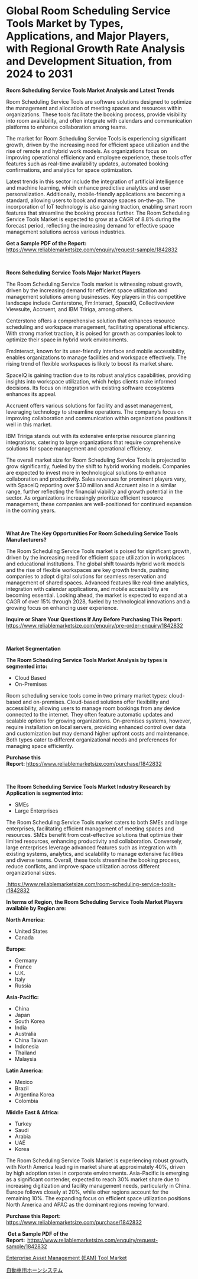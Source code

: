 <p><h1>Global Room Scheduling Service Tools Market by Types, Applications, and Major Players, with Regional Growth Rate Analysis and Development Situation, from 2024 to 2031</h1></p><p><strong>Room Scheduling Service Tools Market Analysis and Latest Trends</strong></p>
<p><p>Room Scheduling Service Tools are software solutions designed to optimize the management and allocation of meeting spaces and resources within organizations. These tools facilitate the booking process, provide visibility into room availability, and often integrate with calendars and communication platforms to enhance collaboration among teams.</p><p>The market for Room Scheduling Service Tools is experiencing significant growth, driven by the increasing need for efficient space utilization and the rise of remote and hybrid work models. As organizations focus on improving operational efficiency and employee experience, these tools offer features such as real-time availability updates, automated booking confirmations, and analytics for space optimization.</p><p>Latest trends in this sector include the integration of artificial intelligence and machine learning, which enhance predictive analytics and user personalization. Additionally, mobile-friendly applications are becoming a standard, allowing users to book and manage spaces on-the-go. The incorporation of IoT technology is also gaining traction, enabling smart room features that streamline the booking process further. The Room Scheduling Service Tools Market is expected to grow at a CAGR of 8.8% during the forecast period, reflecting the increasing demand for effective space management solutions across various industries.</p></p>
<p><strong>Get a Sample PDF of the Report:&nbsp;</strong> <a href="https://www.reliablemarketsize.com/enquiry/request-sample/1842832?utm_campaign=1197&utm_medium=2&utm_source=Github&utm_content=ia&utm_term=01012025&utm_id=room-scheduling-service-tools">https://www.reliablemarketsize.com/enquiry/request-sample/1842832</a></p>
<p>&nbsp;</p>
<p><strong>Room Scheduling Service Tools Major Market Players</strong></p>
<p><p>The Room Scheduling Service Tools market is witnessing robust growth, driven by the increasing demand for efficient space utilization and management solutions among businesses. Key players in this competitive landscape include Centerstone, Fm:Interact, SpaceIQ, Collectiveview Viewsuite, Accruent, and IBM Tririga, among others.</p><p>Centerstone offers a comprehensive solution that enhances resource scheduling and workspace management, facilitating operational efficiency. With strong market traction, it is poised for growth as companies look to optimize their space in hybrid work environments.</p><p>Fm:Interact, known for its user-friendly interface and mobile accessibility, enables organizations to manage facilities and workspace effectively. The rising trend of flexible workspaces is likely to boost its market share.</p><p>SpaceIQ is gaining traction due to its robust analytics capabilities, providing insights into workspace utilization, which helps clients make informed decisions. Its focus on integration with existing software ecosystems enhances its appeal.</p><p>Accruent offers various solutions for facility and asset management, leveraging technology to streamline operations. The company’s focus on improving collaboration and communication within organizations positions it well in this market.</p><p>IBM Tririga stands out with its extensive enterprise resource planning integrations, catering to large organizations that require comprehensive solutions for space management and operational efficiency.</p><p>The overall market size for Room Scheduling Service Tools is projected to grow significantly, fueled by the shift to hybrid working models. Companies are expected to invest more in technological solutions to enhance collaboration and productivity. Sales revenues for prominent players vary, with SpaceIQ reporting over $30 million and Accruent also in a similar range, further reflecting the financial viability and growth potential in the sector. As organizations increasingly prioritize efficient resource management, these companies are well-positioned for continued expansion in the coming years.</p></p>
<p>&nbsp;</p>
<p><strong>What Are The Key Opportunities For Room Scheduling Service Tools Manufacturers?</strong></p>
<p><p>The Room Scheduling Service Tools market is poised for significant growth, driven by the increasing need for efficient space utilization in workplaces and educational institutions. The global shift towards hybrid work models and the rise of flexible workspaces are key growth trends, pushing companies to adopt digital solutions for seamless reservation and management of shared spaces. Advanced features like real-time analytics, integration with calendar applications, and mobile accessibility are becoming essential. Looking ahead, the market is expected to expand at a CAGR of over 15% through 2028, fueled by technological innovations and a growing focus on enhancing user experience.</p></p>
<p><strong>Inquire or Share Your Questions If Any Before Purchasing This Report:</strong> <a href="https://www.reliablemarketsize.com/enquiry/pre-order-enquiry/1842832?utm_campaign=1197&utm_medium=2&utm_source=Github&utm_content=ia&utm_term=01012025&utm_id=room-scheduling-service-tools">https://www.reliablemarketsize.com/enquiry/pre-order-enquiry/1842832</a></p>
<p>&nbsp;</p>
<p><strong>Market Segmentation</strong></p>
<p><strong>The Room Scheduling Service Tools Market Analysis by types is segmented into:</strong></p>
<p><ul><li>Cloud Based</li><li>On-Premises</li></ul></p>
<p><p>Room scheduling service tools come in two primary market types: cloud-based and on-premises. Cloud-based solutions offer flexibility and accessibility, allowing users to manage room bookings from any device connected to the internet. They often feature automatic updates and scalable options for growing organizations. On-premises systems, however, require installation on local servers, providing enhanced control over data and customization but may demand higher upfront costs and maintenance. Both types cater to different organizational needs and preferences for managing space efficiently.</p></p>
<p><strong>Purchase this Report:&nbsp;</strong><a href="https://www.reliablemarketsize.com/purchase/1842832?utm_campaign=1197&utm_medium=2&utm_source=Github&utm_content=ia&utm_term=01012025&utm_id=room-scheduling-service-tools">https://www.reliablemarketsize.com/purchase/1842832</a></p>
<p>&nbsp;</p>
<p><strong>The Room Scheduling Service Tools Market Industry Research by Application is segmented into:</strong></p>
<p><ul><li>SMEs</li><li>Large Enterprises</li></ul></p>
<p><p>The Room Scheduling Service Tools market caters to both SMEs and large enterprises, facilitating efficient management of meeting spaces and resources. SMEs benefit from cost-effective solutions that optimize their limited resources, enhancing productivity and collaboration. Conversely, large enterprises leverage advanced features such as integration with existing systems, analytics, and scalability to manage extensive facilities and diverse teams. Overall, these tools streamline the booking process, reduce conflicts, and improve space utilization across different organizational sizes.</p></p>
<p><a href="https://www.reliablemarketsize.com/room-scheduling-service-tools-r1842832?utm_campaign=1197&utm_medium=2&utm_source=Github&utm_content=ia&utm_term=01012025&utm_id=room-scheduling-service-tools">&nbsp;https://www.reliablemarketsize.com/room-scheduling-service-tools-r1842832</a></p>
<p><strong>In terms of Region, the Room Scheduling Service Tools Market Players available by Region are:</strong></p>
<p>
    <p> <strong> North America: </strong>
        <ul>
            <li>United States</li>
            <li>Canada</li>
        </ul>
        </p> 
    <p> <strong> Europe: </strong>
        <ul>
            <li>Germany</li>
            <li>France</li>
            <li>U.K.</li>
            <li>Italy</li>
            <li>Russia</li>
        </ul>
        </p> 
    <p> <strong> Asia-Pacific: </strong>
        <ul>
            <li>China</li>
            <li>Japan</li>
            <li>South Korea</li>
            <li>India</li>
            <li>Australia</li>
            <li>China Taiwan</li>
            <li>Indonesia</li>
            <li>Thailand</li>
            <li>Malaysia</li>
        </ul>
        </p> 
    <p> <strong> Latin America: </strong>
        <ul>
            <li>Mexico</li>
            <li>Brazil</li>
            <li>Argentina Korea</li>
            <li>Colombia</li>
        </ul>
        </p> 
    <p> <strong> Middle East & Africa: </strong>
        <ul>
            <li>Turkey</li>
            <li>Saudi</li>
            <li>Arabia</li>
            <li>UAE</li>
            <li>Korea</li>
        </ul>
    </p>
    </p>
<p><p>The Room Scheduling Service Tools Market is experiencing robust growth, with North America leading in market share at approximately 40%, driven by high adoption rates in corporate environments. Asia-Pacific is emerging as a significant contender, expected to reach 30% market share due to increasing digitization and facility management needs, particularly in China. Europe follows closely at 20%, while other regions account for the remaining 10%. The expanding focus on efficient space utilization positions North America and APAC as the dominant regions moving forward.</p></p>
<p><strong>Purchase this Report: </strong><a href="https://www.reliablemarketsize.com/purchase/1842832?utm_campaign=1197&utm_medium=2&utm_source=Github&utm_content=ia&utm_term=01012025&utm_id=room-scheduling-service-tools">https://www.reliablemarketsize.com/purchase/1842832</a></p>
<p>&nbsp;<strong>Get a Sample PDF of the Report:&nbsp;&nbsp;</strong><a href="https://www.reliablemarketsize.com/enquiry/request-sample/1842832?utm_campaign=1197&utm_medium=2&utm_source=Github&utm_content=ia&utm_term=01012025&utm_id=room-scheduling-service-tools">https://www.reliablemarketsize.com/enquiry/request-sample/1842832</a></p>
<p><strong></strong></p>
<p><p><a href="https://github.com/prosalinda88/Market-Research-Report-List-7/blob/main/enterprise-asset-management-eam-tool-market.md?utm_campaign=1197&utm_medium=2&utm_source=Github&utm_content=ia&utm_term=01012025&utm_id=room-scheduling-service-tools">Enterprise Asset Management (EAM) Tool Market</a></p><p><a href="https://github.com/lababdou/Market-Research-Report-List-6/blob/main/400187229666.md?utm_campaign=1197&utm_medium=2&utm_source=Github&utm_content=ia&utm_term=01012025&utm_id=room-scheduling-service-tools">自動車用ホーンシステム</a></p></p>